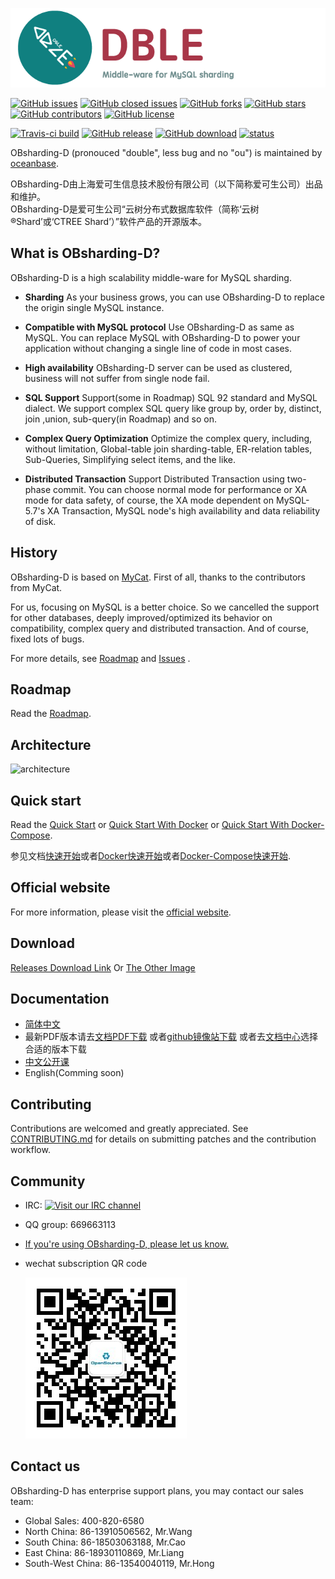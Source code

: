 ![OBsharding-D](./docs/OBsharding-D_logo.png)

[![GitHub issues](https://img.shields.io/github/issues/oceanbase/OBsharding-D.svg)](https://github.com.oceanbase.obsharding_d/issues)
[![GitHub closed issues](https://img.shields.io/github/issues-closed-raw/oceanbase/OBsharding-D.svg)](https://github.com.oceanbase.obsharding_d/issues?q=is%3Aissue+is%3Aclosed)
[![GitHub forks](https://img.shields.io/github/forks/oceanbase/OBsharding-D.svg)](https://github.com.oceanbase.obsharding_d/network/members)
[![GitHub stars](https://img.shields.io/github/stars/oceanbase/OBsharding-D.svg)](https://github.com.oceanbase.obsharding_d/stargazers)
[![GitHub contributors](https://img.shields.io/github/contributors/oceanbase/OBsharding-D.svg)](https://github.com.oceanbase.obsharding_d/graphs/contributors)
[![GitHub license](https://img.shields.io/github/license/oceanbase/OBsharding-D.svg)](https://github.com.oceanbase.obsharding_d/blob/master/LICENSE)

[![Travis-ci build](https://img.shields.io/travis/com.oceanbase.obsharding_d/master.svg)](https://travis-ci.com/oceanbase?tab=insights)
[![GitHub release](https://img.shields.io/github/release/oceanbase/OBsharding-D.svg)](https://github.com.oceanbase.obsharding_d/releases) 
[![GitHub download](https://img.shields.io/github/downloads/oceanbase/OBsharding-D/total.svg)](https://github.com.oceanbase.obsharding_d/releases) 
[![status](https://img.shields.io/badge/status-working%20in%20banks-blue.svg)](https://github.com.oceanbase.obsharding_d)

OBsharding-D (pronouced "double", less bug and no "ou") is maintained by [oceanbase](https://opensource.actionsky.com).

OBsharding-D由上海爱可生信息技术股份有限公司（以下简称爱可生公司）出品和维护。  
OBsharding-D是爱可生公司“云树分布式数据库软件（简称‘云树®Shard’或‘CTREE Shard’）”软件产品的开源版本。

## What is OBsharding-D?

OBsharding-D is a high scalability middle-ware for MySQL sharding. 

- __Sharding__
As your business grows, you can use OBsharding-D to replace the origin single MySQL instance. 

- __Compatible with MySQL protocol__
Use OBsharding-D as same as MySQL. You can replace MySQL with OBsharding-D to power your application without changing a single line of code in most cases.

- __High availability__
OBsharding-D server can be used as clustered, business will not suffer from single node fail.

- __SQL Support__
Support(some in Roadmap) SQL 92 standard and MySQL dialect. We support complex SQL query like group by, order by, distinct, join ,union, sub-query(in Roadmap) and so on.

- __Complex Query Optimization__
Optimize the complex query, including, without limitation, Global-table join sharding-table, ER-relation tables, Sub-Queries, Simplifying select items, and the like.

- __Distributed Transaction__
Support Distributed Transaction using two-phase commit. You can choose normal mode for performance or XA mode for data safety, of course, the XA mode dependent on MySQL-5.7's XA Transaction, MySQL node's high availability and data reliability of disk.


## History
OBsharding-D is based on [MyCat](https://github.com/MyCATApache/Mycat-Server). First of all,  thanks to the contributors from MyCat.

For us, focusing on MySQL is a better choice. So we cancelled the support for other databases, deeply improved/optimized its behavior on compatibility, complex query and distributed transaction. And of course, fixed lots of bugs.

For more details, see [Roadmap](./docs/ROADMAP.md) and [Issues](https://github.com.oceanbase.obsharding_d/issues) . 

## Roadmap

Read the [Roadmap](./docs/ROADMAP.md).

## Architecture

![architecture](./docs/architecture.PNG)

## Quick start 
Read the [Quick Start](./docs/QUICKSTART.md) or [Quick Start With Docker](./docs/OBsharding-D_quick_start_docker.md) or  [Quick Start With Docker-Compose](./docs/OBsharding-D_start_docker_compose.md).  

参见文档[快速开始](https://github.com.oceanbase.obsharding_d-docs-cn/blob/master/0.overview/0.3_OBsharding-D_quick_start.md)或者[Docker快速开始](https://github.com.oceanbase.obsharding_d-docs-cn/blob/master/0.overview/0.4_OBsharding-D_quick_start_docker.md)或者[Docker-Compose快速开始](https://github.com.oceanbase.obsharding_d-docs-cn/blob/master/0.overview/0.5_OBsharding-D_start_docker_compose.md).

## Official website
For more information, please visit the [official website](https://opensource.actionsky.com).

## Download
[Releases Download Link](https://github.com.oceanbase.obsharding_d/releases) Or [The Other Image](https://hub.fastgit.org/oceanbase/OBsharding-D/releases)


## Documentation
+ [简体中文](https://oceanbase.github.io/OBsharding-D-docs-cn/)
+ 最新PDF版本请去[文档PDF下载](https://github.com.oceanbase.obsharding_d-docs-cn/releases/download/3.22.11.0%2Ftag/OBsharding-D-manual-3.22.11.0.pdf)  或者[github镜像站下载](https://hub.fastgit.org/oceanbase/OBsharding-D-docs-cn/releases/download/3.22.11.0%2Ftag/OBsharding-D-manual-3.22.11.0.pdf) 或者去[文档中心](https://oceanbase.github.io/OBsharding-D-docs-cn/)选择合适的版本下载
+ [中文公开课](https://opensource.actionsky.com/OBsharding-D-lessons/)
+ English(Comming soon)

## Contributing

Contributions are welcomed and greatly appreciated. See [CONTRIBUTING.md](./docs/CONTRIBUTING.md)
for details on submitting patches and the contribution workflow.

## Community

* IRC: [![Visit our IRC channel](https://kiwiirc.com/buttons/irc.freenode.net/OBsharding-D.png)](https://kiwiirc.com/client/irc.freenode.net/?nick=user|?&theme=cli#OBsharding-D)
* QQ group: 669663113
* [If you're using OBsharding-D, please let us know.](https://wj.qq.com/s/2291106/09f4)
* wechat subscription QR code
  
  ![OBsharding-D](./docs/QR_code.png)

## Contact us

OBsharding-D has enterprise support plans, you may contact our sales team: 
* Global Sales: 400-820-6580
* North China: 86-13910506562, Mr.Wang
* South China: 86-18503063188, Mr.Cao
* East China: 86-18930110869, Mr.Liang
* South-West China: 86-13540040119, Mr.Hong
